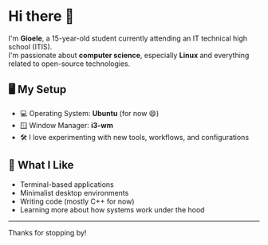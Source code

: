 # Hi there 👋

I'm **Gioele**, a 15-year-old student currently attending an IT technical high school (ITIS).  
I'm passionate about **computer science**, especially **Linux** and everything related to open-source technologies.

## 🖥️ My Setup
- 💻 Operating System: **Ubuntu** (for now 😄)
- 🪟 Window Manager: **i3-wm**
- 🛠️ I love experimenting with new tools, workflows, and configurations

## 🚀 What I Like
- Terminal-based applications
- Minimalist desktop environments
- Writing code (mostly C++ for now)
- Learning more about how systems work under the hood

---

Thanks for stopping by!
